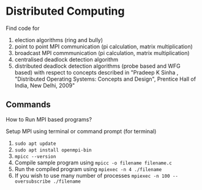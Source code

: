 # Distributed Computing
Find code for
1. election algorithms (ring and bully)
2. point to point MPI communication (pi calculation, matrix multiplication)
3. broadcast MPI commmunication (pi calculation, matrix multiplication)
4. centralised deadlock detection algorithm
5. distributed deadlock detection algorithms (probe based and WFG based)
with respect to concepts described in "Pradeep K Sinha , "Distributed Operating Systems: Concepts and Design", Prentice Hall of India, New Delhi, 2009"

## Commands
How to Run MPI based programs?

Setup MPI using terminal or command prompt
(for terminal)
1. ```sudo apt update```
2. ```sudo apt install openmpi-bin```
3. ```mpicc --version```
4. Compile sample program using ```mpicc -o filename filename.c```
5. Run the compiled program using ```mpiexec -n 4 ./filename```
6. If you wish to use many number of processes ```mpiexec -n 100 --oversubscribe ./filename```
